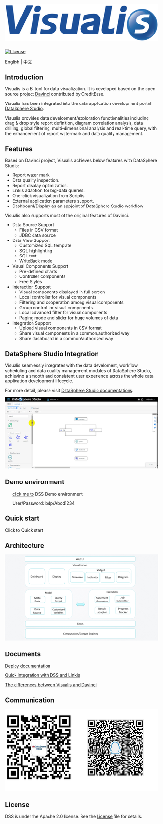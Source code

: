 ![DSS](images/visualis.png)
====

[![License](https://img.shields.io/badge/license-Apache%202-4EB1BA.svg)](https://www.apache.org/licenses/LICENSE-2.0.html)

English | [中文](README-CH.md)

## Introduction

Visualis is a BI tool for data visualization. It is developed based on the open source project [Davinci](https://github.com/edp963/davinci) contributed by CreditEase.

Visualis has been integrated into the data application development portal [DataSphere Studio](https://github.com/WeBankFinTech/DataSphereStudio).

Visualis provides data development/exploration functionalities including drag & drop style report definition, diagram correlation analysis, data drilling, global filtering, multi-dimensional analysis and real-time query, with the enhancement of report watermark and data quality management.

## Features

Based on Davinci project, Visualis achieves below features with DataSphere Studio:
* Report water mark.
* Data quality inspection.
* Report display optimization.
* Linkis adaption for big-data queries.
* One-click visualization from Scriptis
* External application parameters support.
* Dashboard/Display as an appjoint of DataSphere Studio workflow

Visualis also supports most of the original features of Davinci.
* Data Source Support
  * Files in CSV format
  * JDBC data source
* Data View Support
  * Customized SQL template
  * SQL highlighting
  * SQL test
  * WriteBack mode
* Visual Components Support
  * Pre-defined charts
  * Controller components
  * Free Styles
* Interaction Support
  * Visual components displayed in full screen
  * Local controller for visual components
  * Filtering and cooperation among visual components
  * Group control for visual components
  * Local advanced filter for visual components
  * Paging mode and slider for huge volumes of data
* Integration Support
  * Upload visual components in CSV format
  * Share visual components in a common/authorized way
  * Share dashboard in a common/authorized way


## DataSphere Studio Integration
Visualis seamlessly integrates with the data develoment, workflow scheduling and data quality management modules of DataSphere Studio, achieving a smooth and consistent user experience across the whole data application development lifecycle.

For more detail, please visit [DataSphere Studio documentations]().

![Visualis](images/Visualis_AppJoint.gif)

## Demo environment

 &nbsp; &nbsp;&nbsp; &nbsp;[click me to](https://sandbox.webank.com/wds/dss/#) DSS Demo environment

 &nbsp; &nbsp;&nbsp; &nbsp;User/Password: bdp/Abcd1234
 
## Quick start

Click to [Quick start]()

## Architecture

![Viusalis Architecture](images/architecture.png)

## Documents

[Deploy documentation](visualis_docs/en_US/Visualis_deploy_doc_en.md)

[Quick integration with DSS and Linkis](visualis_docs/zh_CN/Visualis_dss_integration_cn.md)

[The differences between Visualis and Davinci](visualis_docs/zh_CN/Visualis_Davinci_difference_cn.md)

## Communication

![communication](images/communication.png)

## License

DSS is under the Apache 2.0 license. See the [License](LICENSE) file for details.

